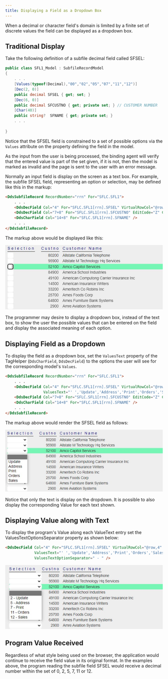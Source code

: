 ```yaml
---
title: Displaying a Field as a Dropdown Box
---
```


When a decimal or character field's domain is limited by a finite set of discrete values the field can be displayed as a dropdown box. 

## Traditional Display

Take the following definition of a subfile decimal field called SFSEL:
```cs
public class SFL1_Model : SubfileRecordModel
{
    . . .
    [Values(typeof(Decimal),"00","02","05","07","11","12")]
    [Dec(2, 0)]
    public decimal SFSEL { get; set; }
    [Dec(6, 0)]
    public decimal SFCUSTNO { get; private set; } // CUSTOMER NUMBER
    [Char(40)]
    public string?  SFNAME { get; private set; }
    . . .

}    
```

Notice that the SFSEL field is constrained to a set of possible options via the `Values` attribute on the property defining the field in the model.

As the input from the user is being processed, the binding agent will verify that the entered value is part of the set given, if it is not, then the model is marked as invalid and the page is sent to the user with an error message.


Normally an input field is display on the screen as a text box.  For example, the subfile SFSEL field, representing an option or selection, may be defined like this in the markup:

```html
<DdsSubfileRecord RecordNumber="rrn" For="SFLC.SFL1">
    . . .
    <DdsDecField Col="4" For="SFLC.SFL1[rrn].SFSEL" VirtualRowCol="@row,4" EditCode="Z" />
    <DdsDecField Col="7+8" For="SFLC.SFL1[rrn].SFCUSTNO" EditCode="Z" Comment="CUSTOMER NUMBER" />
    <DdsCharField Col="14+8" For="SFLC.SFL1[rrn].SFNAME" />
    . . .                            
</DdsSubfileRecord>    
```

The markup above would be displayed like this:

![](images/dropdown-values-text-without.jpg)

The programmer may desire to display a dropdown box, instead of the text box, to show the user the possible values that can be entered on the field and display the associated meaning of each option.

## Displaying Field as a Dropdown

To display the field as a dropdown box, set the `ValuesText` property of the TagHelper (`DdsCharField`, `DdsDecField`) to the options the user will see for the corresponding model's `Values`.

```html
<DdsSubfileRecord RecordNumber="rrn" For="SFLC.SFL1">
    . . .
    <DdsDecField Col="4" For="SFLC.SFL1[rrn].SFSEL" VirtualRowCol="@row,4" EditCode="Z" 
                 ValuesText="' ','Update','Address','Print','Orders','Sales'" />
    <DdsDecField Col="7+8" For="SFLC.SFL1[rrn].SFCUSTNO" EditCode="Z" Comment="CUSTOMER NUMBER" />
    <DdsCharField Col="14+8" For="SFLC.SFL1[rrn].SFNAME" />
    . . .                            
</DdsSubfileRecord>    
```

The markup above would render the SFSEL field as follows:

![](images/dropdown-values-text.jpg)

Notice that only the text is display on the dropdown.  It is possible to also display the corresponding Value for each text shown.

## Displaying Value along with Text

To display the program's Value along each ValueText entry set the ValuesTextOptionsSeparator property as shown below:
```html
<DdsDecField Col="4" For="SFLC.SFL1[rrn].SFSEL" VirtualRowCol="@row,4" EditCode="Z" 
             ValuesText="' ','Update','Address','Print','Orders','Sales'"
             ValuesTextOptionSeparator=" - " />
```

![](images/dropdown-values-text-option.separator.jpg)

## Program Value Received
Regardless of what style being used on the browser, the application would continue to receive the field value in its original format.  In the examples above, the program reading the subfile field SFSEL would receive a decimal number within the set of 0, 2, 5, 7, 11 or 12.